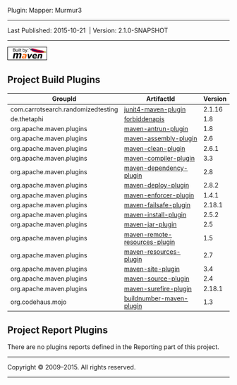 Plugin: Mapper: Murmur3

------------------------------------------------------------------------

<span id="publishDate">Last Published: 2015-10-21</span>  | <span id="projectVersion">Version: 2.1.0-SNAPSHOT</span>

------------------------------------------------------------------------

[![Built by Maven](./images/logos/maven-feather.png)](http://maven.apache.org/ "Built by Maven")

Project Build Plugins
---------------------

| GroupId                            | ArtifactId                                                                                      | Version |
|------------------------------------|-------------------------------------------------------------------------------------------------|---------|
| com.carrotsearch.randomizedtesting | [junit4-maven-plugin](http://labs.carrotsearch.com/junit4-maven-plugin)                         | 2.1.16  |
| de.thetaphi                        | [forbiddenapis](https://github.com/policeman-tools/forbidden-apis)                              | 1.8     |
| org.apache.maven.plugins           | [maven-antrun-plugin](http://maven.apache.org/plugins/maven-antrun-plugin/)                     | 1.8     |
| org.apache.maven.plugins           | [maven-assembly-plugin](http://maven.apache.org/plugins/maven-assembly-plugin/)                 | 2.6     |
| org.apache.maven.plugins           | [maven-clean-plugin](http://maven.apache.org/plugins/maven-clean-plugin/)                       | 2.6.1   |
| org.apache.maven.plugins           | [maven-compiler-plugin](http://maven.apache.org/plugins/maven-compiler-plugin/)                 | 3.3     |
| org.apache.maven.plugins           | [maven-dependency-plugin](http://maven.apache.org/plugins/maven-dependency-plugin/)             | 2.8     |
| org.apache.maven.plugins           | [maven-deploy-plugin](http://maven.apache.org/plugins/maven-deploy-plugin/)                     | 2.8.2   |
| org.apache.maven.plugins           | [maven-enforcer-plugin](http://maven.apache.org/enforcer/maven-enforcer-plugin)                 | 1.4.1   |
| org.apache.maven.plugins           | [maven-failsafe-plugin](http://maven.apache.org/surefire/maven-failsafe-plugin)                 | 2.18.1  |
| org.apache.maven.plugins           | [maven-install-plugin](http://maven.apache.org/plugins/maven-install-plugin/)                   | 2.5.2   |
| org.apache.maven.plugins           | [maven-jar-plugin](http://maven.apache.org/plugins/maven-jar-plugin/)                           | 2.5     |
| org.apache.maven.plugins           | [maven-remote-resources-plugin](http://maven.apache.org/plugins/maven-remote-resources-plugin/) | 1.5     |
| org.apache.maven.plugins           | [maven-resources-plugin](http://maven.apache.org/plugins/maven-resources-plugin/)               | 2.7     |
| org.apache.maven.plugins           | [maven-site-plugin](http://maven.apache.org/plugins/maven-site-plugin/)                         | 3.4     |
| org.apache.maven.plugins           | [maven-source-plugin](http://maven.apache.org/plugins/maven-source-plugin/)                     | 2.4     |
| org.apache.maven.plugins           | [maven-surefire-plugin](http://maven.apache.org/surefire/maven-surefire-plugin)                 | 2.18.1  |
| org.codehaus.mojo                  | [buildnumber-maven-plugin](http://mojo.codehaus.org/buildnumber-maven-plugin)                   | 1.3     |

Project Report Plugins
----------------------

There are no plugins reports defined in the Reporting part of this project.

------------------------------------------------------------------------

Copyright © 2009–2015. All rights reserved.

------------------------------------------------------------------------


